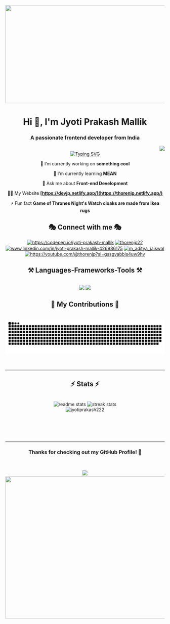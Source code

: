 <img src="https://media.giphy.com/media/f3iwJFOVOwuy7K6FFw/giphy.gif?cid=790b76118zunlapd0txliej26jre6eacvhdkz95zsk3m4xxd&ep=v1_gifs_search&rid=giphy.gif&ct=g" width="4000" height="310" />

<h1 align="center">Hi 👋, I'm Jyoti Prakash Mallik</h1>
<h3 align="center">A passionate  frontend developer from India</h3>
<img align="right" src="https://visitor-badge.laobi.icu/badge?page_id=JyotiPrakash222.JyotiPrakash222" />

<br/>
<div align="center">
<a href="https://git.io/typing-svg"><img src="https://readme-typing-svg.demolab.com?font=Fira+Code&size=26&duration=3000&pause=1000&random=false&width=985&lines=+++++++I'm++Jyoti+Prakash+%2C+As+a+passionate+front-end+developer;+I+bring+creativity+and++technical+expertise+to+The+digital+realm.+" alt="Typing SVG" /></a>
<div>

<div align="center">
  
🔭 I’m currently working on **something cool**

 
 🌱 I’m currently learning **MEAN**

💬 Ask me about **Front-end Development**

👨‍💻 My Website **[https://devjp.netlify.app/](https://thorenjp.netlify.app/)**

⚡ Fun fact **Game of Thrones Night's Watch cloaks are made from Ikea rugs**

 </div>
 <div align="center">
<h2 align="center">🎭 Connect with me 🎭</h2>
<p align="center">
<a href="https://codepen.io/https://codepen.io/jyoti-prakash-mallik" target="blank"><img align="center" src="https://raw.githubusercontent.com/rahuldkjain/github-profile-readme-generator/master/src/images/icons/Social/codepen.svg" alt="https://codepen.io/jyoti-prakash-mallik" height="30" width="40" /></a>
<a href="https://twitter.com/thorenjp22" target="blank"><img align="center" src="https://raw.githubusercontent.com/rahuldkjain/github-profile-readme-generator/master/src/images/icons/Social/twitter.svg" alt="thorenjp22" height="30" width="40" /></a>
<a href="https://www.linkedin.com/in/jyoti-prakash-mallik-426986175/" target="blank"><img align="center" src="https://raw.githubusercontent.com/rahuldkjain/github-profile-readme-generator/master/src/images/icons/Social/linked-in-alt.svg" alt="www.linkedin.com/in/jyoti-prakash-mallik-426986175" height="30" width="40" /></a>
  <a href="https://www.instagram.com/thoren.jp?igsh=MTZkNDR6anZ3dG9hOQ%3D%3D&utm_source=qr" target="blank"><img align="center" src="https://raw.githubusercontent.com/rahuldkjain/github-profile-readme-generator/master/src/images/icons/Social/instagram.svg" alt="m_aditya_jaiswal" height="30" width="40" /></a>
<a href="https://www.youtube.com/@thorenjp" target="blank"><img align="center" src="https://raw.githubusercontent.com/rahuldkjain/github-profile-readme-generator/master/src/images/icons/Social/youtube.svg" alt="https://youtube.com/@thorenjp?si=gssgvabbls4uw9hv" height="30" width="40" /></a>
</p>

  
 </div>
<h2 align="center">⚒️ Languages-Frameworks-Tools ⚒️</h2>
<br/>
<div align="center">
    <img src="https://skillicons.dev/icons?i=angular,bootstrap,html,css,vscode,github,figma,tailwind,git" />
    <img src="https://skillicons.dev/icons?i=javascript,typescript,firebase,java,mysql" /><br>
</div>
<div align="center">
  <h2>🐍 My Contributions 🐍</h2>
  <br>
<picture>
  <source
    media="(prefers-color-scheme: dark)"
    srcset="https://raw.githubusercontent.com/platane/snk/output/github-contribution-grid-snake-dark.svg"
  />
  <source
    media="(prefers-color-scheme: light)"
    srcset="https://raw.githubusercontent.com/platane/snk/output/github-contribution-grid-snake.svg"
  />
  <img
    alt="github contribution grid snake animation"
    src="https://raw.githubusercontent.com/platane/snk/output/github-contribution-grid-snake.svg"
  />
</picture>
  <br/><br/><br/>
</div>
<hr/>

<h2 align="center">⚡ Stats ⚡</h2>
<br>
<div align=center>
   <img width=390 src="https://github-readme-stats-salesp07.vercel.app/api?username=JyotiPrakash222&count_private=true&show_icons=true&theme=highcontrast&rank_icon=github&border_radius=10" alt="readme stats" />

 <img width=390 src="https://github-readme-streak-stats-salesp07.vercel.app/?user=JyotiPrakash222&count_private=true&theme=highcontrast&border_radius=10" alt="streak stats"/>
  <br/>
  <img width=390 src="https://github-readme-stats.vercel.app/api/top-langs?username=jyotiprakash222&show_icons=true&locale=en&layout=compact&theme=highcontrast&border_radius=10" alt="jyotiprakash222" />
</div>

<br/><br/>


  <br/>


<hr />

### **Thanks for checking out my GitHub Profile!** 🙏

<br />

![](https://ForTheBadge.com/images/badges/built-with-love.svg)
<br />
<img src="https://media.giphy.com/media/IguKwnlfifXdGPTHxa/giphy.gif" width="600" height="450" />

